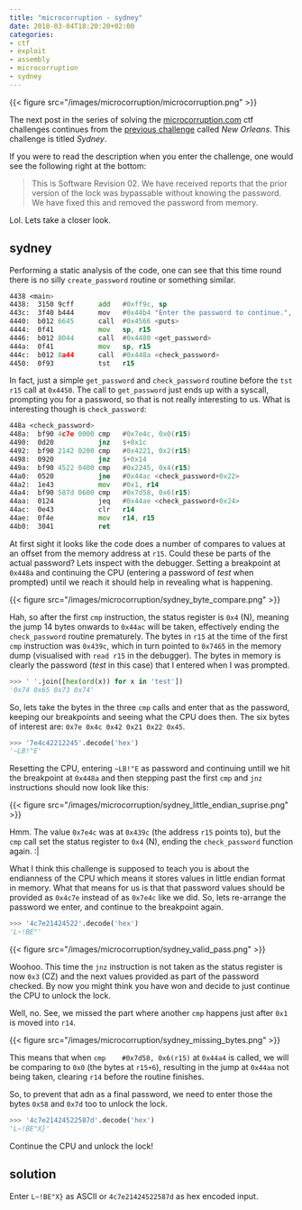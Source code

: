 ```yaml
---
title: "microcorruption - sydney"
date: 2018-03-04T18:20:20+02:00
categories: 
- ctf
- exploit
- assembly
- microcorruption
- sydney
---
```


{{< figure src="/images/microcorruption/microcorruption.png" >}}

The next post in the series of solving the [microcorruption.com](https://microcorruption.com) ctf challenges continues from the [previous challenge](https://leonjza.github.io/blog/2018/03/03/microcorruption---new-orleans/) called _New Orleans_. This challenge is titled _Sydney_.

If you were to read the description when you enter the challenge, one would see the following right at the bottom:

> This is  Software Revision 02.  We have received reports that the prior version of the lock was  bypassable without knowing the password. We have fixed this and removed the password from memory.

Lol. Lets take a closer look.
<!--more-->

## sydney

Performing a static analysis of the code, one can see that this time round there is no silly  `create_password` routine or something similar.

```asm
4438 <main>
4438:  3150 9cff      add   #0xff9c, sp
443c:  3f40 b444      mov   #0x44b4 "Enter the password to continue.", r15
4440:  b012 6645      call  #0x4566 <puts>
4444:  0f41           mov   sp, r15
4446:  b012 8044      call  #0x4480 <get_password>
444a:  0f41           mov   sp, r15
444c:  b012 8a44      call  #0x448a <check_password>
4450:  0f93           tst   r15
```

In fact, just a simple `get_password` and `check_password` routine before the `tst r15` call at `0x4450`. The call to `get_password` just ends up with a syscall, prompting you for a password, so that is not really interesting to us. What is interesting though is `check_password`:

```asm
448a <check_password>
448a:  bf90 4c7e 0000 cmp   #0x7e4c, 0x0(r15)
4490:  0d20           jnz   $+0x1c
4492:  bf90 2142 0200 cmp   #0x4221, 0x2(r15)
4498:  0920           jnz   $+0x14
449a:  bf90 4522 0400 cmp   #0x2245, 0x4(r15)
44a0:  0520           jne   #0x44ac <check_password+0x22>
44a2:  1e43           mov   #0x1, r14
44a4:  bf90 587d 0600 cmp   #0x7d58, 0x6(r15)
44aa:  0124           jeq   #0x44ae <check_password+0x24>
44ac:  0e43           clr   r14
44ae:  0f4e           mov   r14, r15
44b0:  3041           ret
```

At first sight it looks like the code does a number of compares to values at an offset from the memory address at `r15`. Could these be parts of the actual password? Lets inspect with the debugger. Setting a breakpoint at `0x448a` and continuing the CPU (entering a password of _test_ when prompted) until we reach it should help in revealing what is happening.

{{< figure src="/images/microcorruption/sydney_byte_compare.png" >}}

Hah, so after the first `cmp` instruction, the status register is `0x4` (N), meaning the jump 14 bytes onwards to `0x44ac` will be taken, effectively ending the `check_password` routine prematurely. The bytes in `r15` at the time of the first `cmp` instruction was `0x439c`, which in turn pointed to `0x7465` in the memory dump (visualised with `read r15` in the debugger). The bytes in memory is clearly the password (_test_ in this case) that I entered when I was prompted.

```python
>>> ' '.join([hex(ord(x)) for x in 'test'])
'0x74 0x65 0x73 0x74'
```

So, lets take the bytes in the three `cmp` calls and enter that as the password, keeping our breakpoints and seeing what the CPU does then. The six bytes of interest are: `0x7e 0x4c 0x42 0x21 0x22 0x45`.

```python
>>> '7e4c42212245'.decode('hex')
'~LB!"E'
```

Resetting the CPU, entering `~LB!"E` as password and continuing untill we hit the breakpoint at `0x448a` and then stepping past the first `cmp` and `jnz` instructions should now look like this:

{{< figure src="/images/microcorruption/sydney_little_endian_suprise.png" >}}

Hmm. The value `0x7e4c` was at `0x439c` (the address `r15` points to), but the `cmp` call set the status register to `0x4` (N), ending the `check_password` function again. :|

What I think this challenge is supposed to teach you is about the endianness of the CPU which means it stores values in little endian format in memory. What that means for us is that that password values should be provided as `0x4c7e` instead of as `0x7e4c` like we did. So, lets re-arrange the password we enter, and continue to the breakpoint again.

```python
>>> '4c7e21424522'.decode('hex')
'L~!BE"'
```

{{< figure src="/images/microcorruption/sydney_valid_pass.png" >}}

Woohoo. This time the `jnz` instruction is not taken as the status register is now `0x3` (CZ) and the next values provided as part of the password checked. By now you might think you have won and decide to just continue the CPU to unlock the lock.

Well, no. See, we missed the part where another `cmp` happens just after `0x1` is moved into `r14`.

{{< figure src="/images/microcorruption/sydney_missing_bytes.png" >}}

This means that when `cmp    #0x7d58, 0x6(r15)` at `0x44a4` is called, we will be comparing to `0x0` (the bytes at `r15+6`), resulting in the jump at `0x44aa` not being taken, clearing `r14` before the routine finishes.

So, to prevent that adn as a final password, we need to enter those the bytes `0x58` and `0x7d` too to unlock the lock.

```python
>>> '4c7e21424522587d'.decode('hex')
'L~!BE"X}'
```

Continue the CPU and unlock the lock!

## solution

Enter `L~!BE"X}` as ASCII or `4c7e21424522587d` as hex encoded input.
